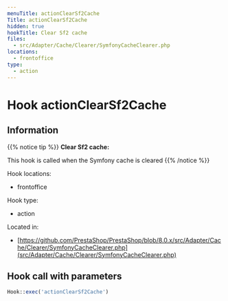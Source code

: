 ```yaml
---
menuTitle: actionClearSf2Cache
Title: actionClearSf2Cache
hidden: true
hookTitle: Clear Sf2 cache
files:
  - src/Adapter/Cache/Clearer/SymfonyCacheClearer.php
locations:
  - frontoffice
type:
  - action
---
```


# Hook actionClearSf2Cache

## Information

{{% notice tip %}}
**Clear Sf2 cache:** 

This hook is called when the Symfony cache is cleared
{{% /notice %}}

Hook locations: 
  - frontoffice

Hook type: 
  - action

Located in: 
  - [https://github.com/PrestaShop/PrestaShop/blob/8.0.x/src/Adapter/Cache/Clearer/SymfonyCacheClearer.php](src/Adapter/Cache/Clearer/SymfonyCacheClearer.php)

## Hook call with parameters

```php
Hook::exec('actionClearSf2Cache')
```